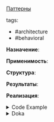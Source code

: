 [Паттерны](../../Patterns.md)

tags:

- #architecture
- #behavioral

**Назначение**:

**Применимость**:

**Структура**:

**Результаты**:

**Реализация**:

<details>
 <summary>Code Example</summary>
 ```js
 ```
</details>

<details>
 <summary>Doka</summary>
 ```js
 ```
</details>
